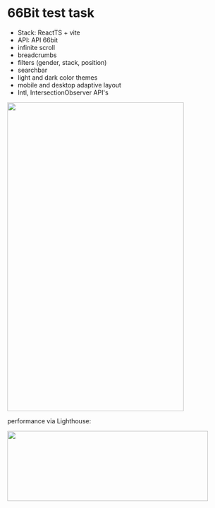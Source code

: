 # 66Bit test task

- Stack: ReactTS + vite
- API: API 66bit
- infinite scroll
- breadcrumbs
- filters (gender, stack, position)
- searchbar
- light and dark color themes
- mobile and desktop adaptive layout
- Intl, IntersectionObserver API's

<img src="https://github.com/user-attachments/assets/dd226c83-3ae8-4590-b4de-5749084d1e9f" width="400" height="700">

performance via Lighthouse:  

<img src="https://github.com/user-attachments/assets/577cbb84-9537-4386-89cf-391daa97b530" width="455" height="159">

